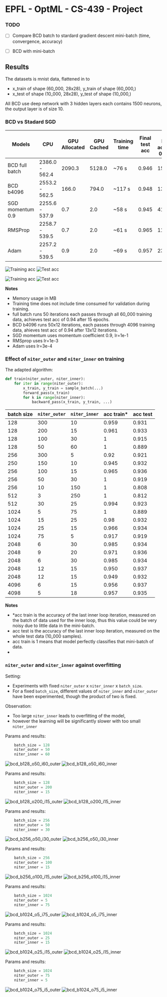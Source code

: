 # EPFL - OptML - CS-439 - Project

### TODO
- [ ] Compare BCD batch to stardard gradient descent mini-batch (time, convergence, accuracy)
- [ ] BCD with mini-batch


## Results

The datasets is mnist data, flattened in to 
- x_train of shape (60_000, 28x28), y_train of shape (60_000,)
- x_test of shape (10_000, 28x28), y_test of shape (10_000,)

All BCD use deep network with 3 hidden layers each contains 1500 neurons, the output layer is of size 10. 

### BCD vs Stadard SGD

| Models | CPU | GPU Allocated | GPU Cached | Training time | Final test acc | iters before achieving 0.94 acc
| --- | --- | --- | --- | --- | --- | --- |
| BCD full batch | 2386.0 - 562.4 | 2090.3 | 5128.0 | ~76  s   | 0.946 | 15 |
| BCD b4096      | 2553.2 - 562.5 | 166.0  | 794.0  | ~117 s   | 0.948 | 13x12 |
| SGD momentum 0.9 | 2255.6 - 537.9 | 0.7  | 2.0    | ~58  s   | 0.945 | 41 |
| RMSProp        | 2258.7 - 539.5   | 0.7  | 2.0    | ~61  s   | 0.965 | 11 |
| Adam           | 2257.2 - 539.5   | 0.9  | 2.0     | ~69 s   | 0.957 | 23 |

![Training acc](images\compare_acc_train.png)
![Test acc](images\compare_acc_test.png)

![Training acc](images\compare_acc_train_with_mb.png)
![Test acc](images\compare_acc_test_with_mb.png)


**Notes**
- Memory usage in MB
- Training time does not include time consumed for validation during training.
- full batch runs 50 iterations each passes through all 60_000 training data, achieves test acc of 0.94 after 15 epochs.
- BCD b4096 runs 50x12 iterations, each passes through 4096 training data, ahieves test acc of 0.94 after 13x12 iterations. 
- SGD momentum uses momentum coefficient 0.9, lr=1e-1
- RMSprop uses lr=1e-3
- Adam uses lr=3e-4

### Effect of `niter_outer` and `niter_inner` on training

The adapted algorithm:
```python
def train(niter_outer, niter_inner):
    for iter in range(niter_outer):
        x_train, y_train = sample_batch(...)
        forward_pass(x_train)
        for k in range(niter_inner):
            backward_pass(x_train, y_train, ...)
```

| batch size | `niter_outer` | `niter_inner` | acc train* | acc test |
| --- | --- | --- | ---   | ---   |
| 128 | 300 | 10  | 0.959 | 0.931 | * 
| 128 | 200 | 15  | 0.961 | 0.933 | *
| 128 | 100 | 30  | 1     | 0.915 |
| 128 | 50  | 60  | 1     | 0.889 | *
| 256 | 300 | 5   | 0.92  | 0.921 |
| 250 | 150 | 10  | 0.945 | 0.932 | *
| 256 | 100 | 15  | 0.965 | 0.936 | *
| 256 | 50  | 30  | 1     | 0.919 | *
| 256 | 10  | 150 | 1     | 0.808 | *
| 512 | 3   | 250 | 1     | 0.812 | *
| 512 | 30  | 25  | 0.994 | 0.923 | *
| 1024| 5   | 75  | 1     | 0.889 | *
| 1024| 15  | 25  | 0.98  | 0.932 | *
| 1024| 25  | 15  | 0.966 | 0.934 | *
| 1024| 75  | 5   | 0.917 | 0.919 | *
| 2048| 6   | 30  | 0.985 | 0.934 | *
| 2048| 9   | 20  | 0.971 | 0.936 | *
| 2048| 6   | 30  | 0.985 | 0.934 | *
| 2048| 12  | 15  | 0.950 | 0.937 | *
| 2048| 12  | 15  | 0.949 | 0.932 | *
| 4096| 6   | 15  | 0.956 | 0.937 |
| 4098| 5   | 18  | 0.957 | 0.935 |


**Notes**
- *acc train is the accuracy of the last inner loop iteration, measured on the batch of data used for the inner loop, thus this value could be very noisy due to little data in the mini-batch. 
- acc test is the accuracy of the last inner loop iteration, measured on the whole test data (10_000 samples). 
- acc train is 1 means that model perfectly classifies that mini-batch of data. 
- 

### `niter_outer` and `niter_inner` against overfitting

Setting:
- Experiments with fixed `niter_outer` x `niter_inner` x `batch_size`. 
- For a fixed `batch_size`, different values of `niter_inner` and `niter_outer` have been experimented, though the product of two is fixed.

Observation:
- Too large `niter_inner` leads to overfitting of the model, 
- however the learning will be significantly slower with too small `niter_inner`


Params and results:
```python
    batch_size = 128
    niter_outer = 50
    niter_inner = 60
```
![bcd_b128_o50_i60_outer](images/bcd_b128_o50_i60_outer.png)
![bcd_b128_o50_i60_inner](images/bcd_b128_o50_i60_inner.png)

Params and results:
```python
    batch_size = 128
    niter_outer = 200
    niter_inner = 15
```
![bcd_b128_o200_i15_outer](images/bcd_b128_o200_i15_outer.png)
![bcd_b128_o200_i15_inner](images/bcd_b128_o200_i15_inner.png)

Params and results:
```python
    batch_size = 256
    niter_outer = 50
    niter_inner = 30
```
![bcd_b256_o50_i30_outer](images/bcd_b256_o50_i30_outer.png)
![bcd_b256_o50_i30_inner](images/bcd_b256_o50_i30_inner.png)

Params and results:
```python
    batch_size = 256
    niter_outer = 100
    niter_inner = 15
```
![bcd_b256_o100_i15_outer](images/bcd_b256_o100_i15_outer.png)
![bcd_b256_o100_i15_inner](images/bcd_b256_o100_i15_inner.png)

Params and results:
```python
    batch_size = 1024
    niter_outer = 5
    niter_inner = 75
```
![bcd_b1024_o5_i75_outer](images/bcd_b1024_o5_i75_outer.png)
![bcd_b1024_o5_i75_inner](images/bcd_b1024_o5_i75_inner.png)


Params and results:
```python
    batch_size = 1024
    niter_outer = 25
    niter_inner = 15
```
![bcd_b1024_o25_i15_outer](images/bcd_b1024_o25_i15_outer.png)
![bcd_b1024_o25_i15_inner](images/bcd_b1024_o25_i15_inner.png)

Params and results:
```python
    batch_size = 1024
    niter_outer = 75
    niter_inner = 5
```
![bcd_b1024_o75_i5_outer](images/bcd_b1024_o75_i5_outer.png)
![bcd_b1024_o75_i5_inner](images/bcd_b1024_o75_i5_inner.png)
